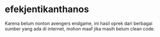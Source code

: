 # efekjentikanthanos
Karena belum nonton avengers endgame, ini hasil oprek dari berbagai sumber yang ada di internet, mohon maaf jika masih belum clean code.
